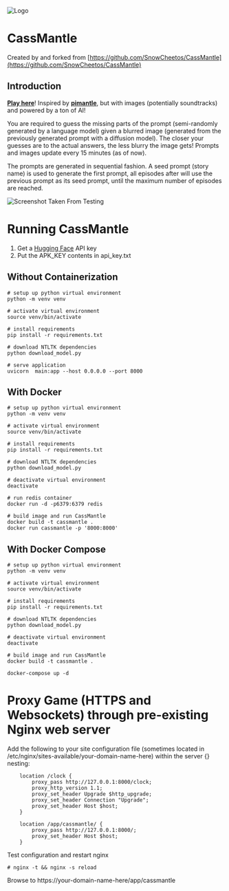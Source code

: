 ![Logo](media/logo.png)

# CassMantle
Created by and forked from [https://github.com/SnowCheetos/CassMantle](https://github.com/SnowCheetos/CassMantle)

## Introduction

**[Play here](https://cassmantle.com/)**! Inspired by **[pimantle](https://semantle.pimanrul.es/)**, but with images (potentially soundtracks) and powered by a ton of AI! 

You are required to guess the missing parts of the prompt (semi-randomly generated by a language model) given a blurred image (generated from the previously generated prompt with a diffusion model). The closer your guesses are to the actual answers, the less blurry the image gets! Prompts and images update every 15 minutes (as of now).

The prompts are generated in sequential fashion. A seed prompt (story name) is used to generate the first prompt, all episodes after will use the previous prompt as its seed prompt, until the maximum number of episodes are reached.

![Screenshot Taken From Testing](media/demo.png)

# Running CassMantle
1. Get a [Hugging Face](https://huggingface.co/) API key 
2. Put the APK_KEY contents in api_key.txt

## Without Containerization
```console
# setup up python virtual environment
python -m venv venv

# activate virtual environment
source venv/bin/activate

# install requirements
pip install -r requirements.txt

# download NTLTK dependencies
python download_model.py

# serve application
uvicorn  main:app --host 0.0.0.0 --port 8000
```

## With Docker
```console
# setup up python virtual environment
python -m venv venv

# activate virtual environment
source venv/bin/activate

# install requirements
pip install -r requirements.txt

# download NTLTK dependencies
python download_model.py

# deactivate virtual environment
deactivate

# run redis container
docker run -d -p6379:6379 redis

# build image and run CassMantle
docker build -t cassmantle .
docker run cassmantle -p '8000:8000'
```

## With Docker Compose
```console
# setup up python virtual environment
python -m venv venv

# activate virtual environment
source venv/bin/activate

# install requirements
pip install -r requirements.txt

# download NTLTK dependencies
python download_model.py

# deactivate virtual environment
deactivate

# build image and run CassMantle
docker build -t cassmantle .

docker-compose up -d
```

# Proxy Game (HTTPS and Websockets) through pre-existing Nginx web server
Add the following to your site configuration file (sometimes located in /etc/nginx/sites-available/your-domain-name-here) within the server {} nesting:
```
    location /clock {
        proxy_pass http://127.0.0.1:8000/clock;
        proxy_http_version 1.1;
        proxy_set_header Upgrade $http_upgrade;
        proxy_set_header Connection "Upgrade";
        proxy_set_header Host $host;
    }

    location /app/cassmantle/ {
        proxy_pass http://127.0.0.1:8000/;
        proxy_set_header Host $host;
    }

```
Test configuration and restart nginx

```console
# nginx -t && nginx -s reload
```

Browse to https://your-domain-name-here/app/cassmantle
